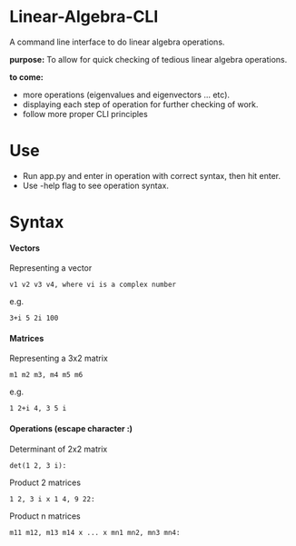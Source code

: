 # Linear-Algebra-CLI
A command line interface to do linear algebra operations.


<b>purpose:</b>
To allow for quick checking of tedious linear algebra operations.

<b>to come:</b>
<ul>
  <li>more operations (eigenvalues and eigenvectors ... etc).</li>
  <li>displaying each step of operation for further checking of work.</li>
  <li>follow more proper CLI principles</li>
</ul>

# Use 
- Run app.py and enter in operation with correct syntax, then hit enter.
- Use -help flag to see operation syntax.

# Syntax
<h4>Vectors</h4>
<p>Representing a vector</p>
<code>v1 v2 v3 v4, where vi is a complex number</code>
<p>e.g.</p>
<code>3+i 5 2i 100</code>

<h4>Matrices</h4>
<p>Representing a 3x2 matrix</p>
<code>m1 m2 m3, m4 m5 m6</code>
<p>e.g.</p>
<code>1 2+i 4, 3 5 i</code>

<h4>Operations (escape character :)</h4>
<p>Determinant of 2x2 matrix</p>
<code>det(1 2, 3 i):</code>

<p>Product 2 matrices</p>
<code>1 2, 3 i x 1 4, 9 22:</code>

<p>Product n matrices</p>
<code>m11 m12, m13 m14 x ... x mn1 mn2, mn3 mn4:</code>





